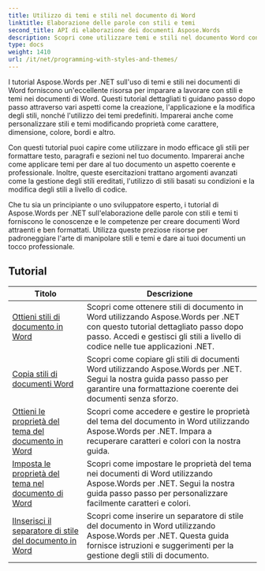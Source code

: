 ```yaml
---
title: Utilizzo di temi e stili nel documento di Word
linktitle: Elaborazione delle parole con stili e temi
second_title: API di elaborazione dei documenti Aspose.Words
description: Scopri come utilizzare temi e stili nel documento Word con Aspose.Words per .NET. Scopri come creare, applicare e personalizzare stili e temi nei tuoi documenti Word con esercitazioni dettagliate ed esempi di codice C#.
type: docs
weight: 1410
url: /it/net/programming-with-styles-and-themes/
---
```

I tutorial Aspose.Words per .NET sull'uso di temi e stili nei documenti di Word forniscono un'eccellente risorsa per imparare a lavorare con stili e temi nei documenti di Word. Questi tutorial dettagliati ti guidano passo dopo passo attraverso vari aspetti come la creazione, l'applicazione e la modifica degli stili, nonché l'utilizzo dei temi predefiniti. Imparerai anche come personalizzare stili e temi modificando proprietà come carattere, dimensione, colore, bordi e altro.

Con questi tutorial puoi capire come utilizzare in modo efficace gli stili per formattare testo, paragrafi e sezioni nel tuo documento. Imparerai anche come applicare temi per dare al tuo documento un aspetto coerente e professionale. Inoltre, queste esercitazioni trattano argomenti avanzati come la gestione degli stili ereditati, l'utilizzo di stili basati su condizioni e la modifica degli stili a livello di codice.

Che tu sia un principiante o uno sviluppatore esperto, i tutorial di Aspose.Words per .NET sull'elaborazione delle parole con stili e temi ti forniscono le conoscenze e le competenze per creare documenti Word attraenti e ben formattati. Utilizza queste preziose risorse per padroneggiare l'arte di manipolare stili e temi e dare ai tuoi documenti un tocco professionale.

 ## Tutorial
| Titolo | Descrizione |
| --- | --- |
| [Ottieni stili di documento in Word](./access-styles/) | Scopri come ottenere stili di documento in Word utilizzando Aspose.Words per .NET con questo tutorial dettagliato passo dopo passo. Accedi e gestisci gli stili a livello di codice nelle tue applicazioni .NET. |
| [Copia stili di documenti Word](./copy-styles/) | Scopri come copiare gli stili di documenti Word utilizzando Aspose.Words per .NET. Segui la nostra guida passo passo per garantire una formattazione coerente dei documenti senza sforzo. |
| [Ottieni le proprietà del tema del documento in Word](./get-theme-properties/) | Scopri come accedere e gestire le proprietà del tema del documento in Word utilizzando Aspose.Words per .NET. Impara a recuperare caratteri e colori con la nostra guida. |
| [Imposta le proprietà del tema nel documento di Word](./set-theme-properties/) | Scopri come impostare le proprietà del tema nei documenti di Word utilizzando Aspose.Words per .NET. Segui la nostra guida passo passo per personalizzare facilmente caratteri e colori. |
| [IInserisci il separatore di stile del documento in Word](./insert-style-separator/) | Scopri come inserire un separatore di stile del documento in Word utilizzando Aspose.Words per .NET. Questa guida fornisce istruzioni e suggerimenti per la gestione degli stili di documento. |